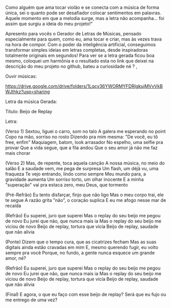 Como alguém que ama tocar violão e se conecta com a música de forma única, sei o quanto pode ser desafiador colocar sentimentos em palavras. Aquele momento em que a melodia surge, mas a letra não acompanha... foi assim que surgiu a ideia do meu projeto!"

Apresento para vocês o Gerador de Letras de Músicas, pensado especialmente para quem, como eu, ama tocar e criar, mas às vezes trava na hora de compor. Com o poder da inteligência artificial, conseguimos transformar simples ideias em letras completas, desde inspiradoras totalmente originais em segundos! Para ver se a letra gerada ficou boa mesmo, coloquei um harmônia e o resultado esta no link que deixei na descrição do meu projeto no github, bateu a curiosidade né ? ,

Ouvir músicas:

https://drive.google.com/drive/folders/1Lqcy36YWORMYFDRIgkujMVvVkBWJthkz?usp=sharing

Letra da música Gerada:

Título: Beijo de Replay

Letra:

(Verso 1) Sextou, liguei o carro, som no talo A galera me esperando no point Copo na mão, sorriso no rosto Dizendo pra mim mesma: "De você, eu tô free, enfim" Maquiagem, batom, look arrasador No espelho, uma selfie pra provar Que a vida segue, que a fila andou Que o seu amor já não me faz mais chorar

(Verso 2) Mas, de repente, toca aquela canção A nossa música, no meio do salão E a saudade vem, me pega de surpresa Um flash, um déjà vu, uma fraqueza Te vejo entrando, lindo como sempre Meu mundo para, a gravidade aumenta Um sorriso torto, um olhar inocente E a minha "superação" vai pra estaca zero, meu Deus, que tormento

(Pré-Refrão) Eu tento disfarçar, finjo que não ligo Mas o meu corpo trai, ele te segue A razão grita "não", o coração suplica E eu me afogo nesse mar de recaída

(Refrão) Eu superei, juro que superei Mas o replay do seu beijo me pegou de novo Eu jurei que não, que nunca mais ia Mas o replay do seu beijo me viciou de novo Beijo de replay, tortura que vicía Beijo de replay, saudade que não alivia

(Ponte) Dizem que o tempo cura, que as cicatrizes fecham Mas as suas digitais ainda estão cravadas em mim E, mesmo querendo fugir, eu volto sempre pra você Porque, no fundo, a gente nunca esquece um grande amor, né?

(Refrão) Eu superei, juro que superei Mas o replay do seu beijo me pegou de novo Eu jurei que não, que nunca mais ia Mas o replay do seu beijo me viciou de novo Beijo de replay, tortura que vicía Beijo de replay, saudade que não alivia

(Final) E agora, o que eu faço com esse beijo de replay? Será que eu fujo ou me entrego de uma vez?


